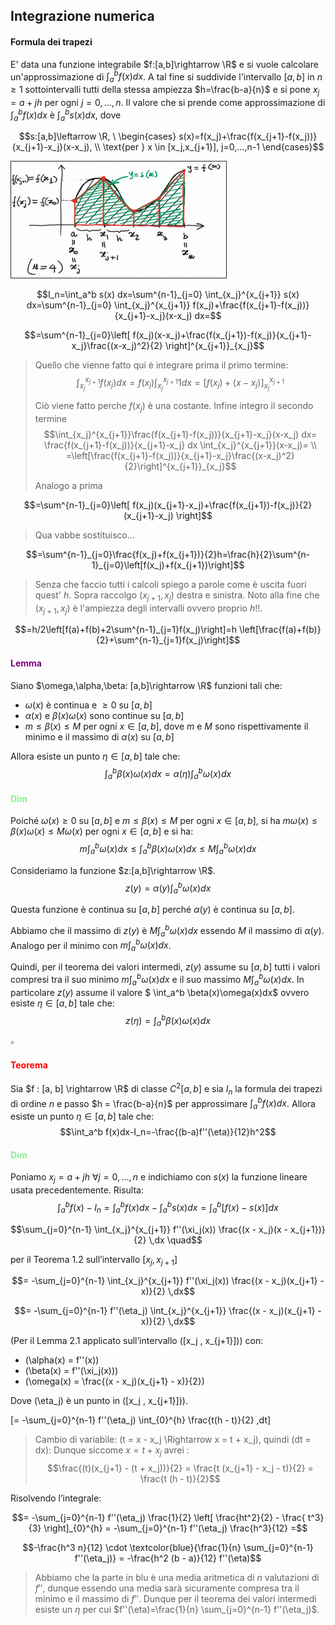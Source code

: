 ## Integrazione numerica  

#### Formula dei trapezi
E' data una funzione integrabile $f:[a,b]\rightarrow \R$ e si vuole calcolare un'approssimazione di $\int_a^b f(x) dx$. A tal fine si suddivide l'intervallo $[a,b]$ in $n \geq 1$ sottointervalli tutti della stessa ampiezza $h=\frac{b-a}{n}$ e si pone $x_j=a+jh$ per ogni $j=0,...,n$. Il valore che si prende come approssimazione di $\int_a^b f(x) dx$ è $\int_a^b s(x) dx$, dove  

$$s:[a,b]\leftarrow \R, \ \begin{cases}
s(x)=f(x_j)+\frac{f(x_{j+1}-f(x_j))}{x_{j+1}-x_j}(x-x_j), \\ \text{per } x \in [x_j,x_{j+1}], j=0,...,n-1
\end{cases}$$

<img src="./Screen/image.png">

$$I_n=\int_a^b s(x) dx=\sum^{n-1}_{j=0} \int_{x_j}^{x_{j+1}} s(x) dx=\sum^{n-1}_{j=0} \int_{x_j}^{x_{j+1}} f(x_j)+\frac{f(x_{j+1}-f(x_j))}{x_{j+1}-x_j}(x-x_j) dx=$$

$$=\sum^{n-1}_{j=0}\left[ f(x_j)(x-x_j)+\frac{f(x_{j+1})-f(x_j)}{x_{j+1}-x_j}\frac{(x-x_j)^2}{2} \right]^{x_{j+1}}_{x_j}$$

> Quello che vienne fatto qui è integrare prima il primo termine:  
> $$\int_{x_j}^{x_{j+1}}f(x_j) dx= f(x_j)\int_{x_j}^{x_{j+1}}1 dx=\left[f(x_j)+(x-x_j)\right]^{x_{j+1}}_{x_j}$$ 
> 
> Ciò viene fatto perche $f(x_j)$ è una costante.
> Infine integro il secondo termine
> $$\int_{x_j}^{x_{j+1}}\frac{f(x_{j+1}-f(x_j))}{x_{j+1}-x_j}(x-x_j) dx= \frac{f(x_{j+1}-f(x_j))}{x_{j+1}-x_j} dx \int_{x_j}^{x_{j+1}}(x-x_j)= \\ =\left[\frac{f(x_{j+1}-f(x_j))}{x_{j+1}-x_j}\frac{(x-x_j)^2}{2}\right]^{x_{j+1}}_{x_j}$$
>
> Analogo a prima

$$=\sum^{n-1}_{j=0}\left[ f(x_j)(x_{j+1}-x_j)+\frac{f(x_{j+1})-f(x_j)}{2}(x_{j+1}-x_j) \right]$$

> Qua vabbe sostituisco...
>

$$=\sum^{n-1}_{j=0}\frac{f(x_j)+f(x_{j+1})}{2}h=\frac{h}{2}\sum^{n-1}_{j=0}\left[f(x_j)+f(x_{j+1})\right]$$

> Senza che faccio tutti i calcoli spiego a parole come è uscita fuori quest' $h$.
> Sopra raccolgo $(x_{j+1},x_j)$ destra e sinistra. Noto alla fine che $(x_{j+1},x_j)$ è l'ampiezza degli intervalli ovvero proprio $h$!!. 

$$=h/2\left[f(a)+f(b)+2\sum^{n-1}_{j=1}f(x_j)\right]=h \left[\frac{f(a)+f(b)}{2}+\sum^{n-1}_{j=1}f(x_j)\right]$$

#### <span style="color:purple">Lemma</span>
Siano $\omega,\alpha,\beta: [a,b]\rightarrow \R$ funzioni tali che:  
+ $\omega(x)$ è continua e $\geq 0$ su $[a,b]$
+ $\alpha(x)$ e $\beta(x)\omega(x)$ sono continue su $[a,b]$
+ $m \leq \beta(x)\leq M$ per ogni $x\in [a,b]$, dove $m$ e $M$ sono rispettivamente il minimo e il massimo di $\alpha(x)$ su $[a,b]$

Allora esiste un punto $\eta \in [a,b]$ tale che:
$$\int_a^b \beta(x)\omega(x) dx=\alpha(\eta)\int_a^b \omega(x)dx$$

#### <span style="color:lightgreen">Dim </span>
Poiché $\omega(x)\geq 0$ su $[a,b]$ e $m \leq \beta(x)\leq M$ per ogni $x\in[a,b]$, si ha $m\omega(x)\leq \beta(x)\omega(x)\leq M\omega(x)$ per ogni $x\in [a,b]$ e si ha:  
$$m \int_a^b \omega(x)dx\leq \int_a^b \beta(x)\omega(x)dx\leq M\int_a^b\omega(x)dx$$

Consideriamo la funzione $z:[a,b]\rightarrow \R$.
$$z(y)=\alpha(y)\int_a^b \omega(x)dx$$

Questa funzione è continua su $[a,b]$ perché $\alpha(y)$ è continua su $[a,b]$.

Abbiamo che il massimo di $z(y)$ è $M\int_a^b \omega(x)dx$ essendo $M$ il massimo di $\alpha(y)$. Analogo per il minimo con $m\int_a^b \omega(x)dx$.

Quindi, per il teorema dei valori intermedi, $z(y)$ assume su $[a, b]$ tutti i valori compresi tra il suo minimo $m \int_a^b \omega(x)dx$ e il suo massimo  $M \int_a^b \omega(x)dx$. 
In particolare $z(y)$ assume il valore $ \int_a^b \beta(x)\omega(x)dx$ ovvero esiste $\eta \in [a, b]$ tale che:
$$z(\eta)=\int_a^b \beta(x)\omega(x)dx$$

$\square$

#### <span style="color:red">Teorema</span>
Sia $f : [a, b] \rightarrow \R$ di classe $C^2[a, b]$ e sia $I_n$ la formula dei trapezi di ordine $n$ e passo $h = \frac{b-a}{n}$ per approssimare $\int_a^b f(x)dx$.
Allora esiste un punto $\eta \in [a, b]$ tale che:
$$\int_a^b f(x)dx-I_n=-\frac{(b-a)f''(\eta)}{12}h^2$$

#### <span style="color:lightgreen">Dim </span>

Poniamo $x_j=a+jh \ \forall j=0,...,n$ e indichiamo con $s(x)$ la funzione lineare usata precedentemente. Risulta:
$$\int_a^b f(x)-I_n=\int_a^b f(x)dx-\int_a^b s(x)dx=\int_a^b[f(x)-s(x)]dx$$

$$\sum_{j=0}^{n-1} \int_{x_j}^{x_{j+1}} f''(\xi_j(x)) \frac{(x - x_j)(x - x_{j+1})}{2} \,dx \quad$$

per il Teorema 1.2 sull’intervallo  $[x_j , x_{j+1}]$

$$= -\sum_{j=0}^{n-1} \int_{x_j}^{x_{j+1}} f''(\xi_j(x)) \frac{(x - x_j)(x_{j+1} - x)}{2} \,dx$$

$$= -\sum_{j=0}^{n-1} f''(\eta_j) \int_{x_j}^{x_{j+1}} \frac{(x - x_j)(x_{j+1} - x)}{2} \,dx$$

(Per il Lemma 2.1 applicato sull’intervallo \([x_j , x_{j+1}])\) con:
- \(\alpha(x) = f''(x)\)
- \(\beta(x) = f''(\xi_j(x))\)
- \(\omega(x) = \frac{(x - x_j)(x_{j+1} - x)}{2}\)

Dove \(\eta_j\) è un punto in \([x_j , x_{j+1}])\).

\[= -\sum_{j=0}^{n-1} f''(\eta_j) \int_{0}^{h} \frac{t(h - t)}{2} \,dt\]

>Cambio di variabile: \(t = x - x_j \Rightarrow x = t + x_j\), quindi \(dt = dx\):
Dunque siccome $x=t+x_j$ avrei :
$$\frac{(t)(x_{j+1} - (t + x_j))}{2} = \frac{t (x_{j+1} - x_j - t)}{2} = \frac{t (h - t)}{2}$$

Risolvendo l’integrale:

$$= -\sum_{j=0}^{n-1} f''(\eta_j) \frac{1}{2} \left[ \frac{ht^2}{2} - \frac{ t^3}{3} \right]_{0}^{h} = -\sum_{j=0}^{n-1} f''(\eta_j) \frac{h^3}{12} =$$ 

$$-\frac{h^3 n}{12} \cdot \textcolor{blue}{\frac{1}{n} \sum_{j=0}^{n-1} f''(\eta_j)} = -\frac{h^2 (b - a)}{12} f''(\eta)$$

> Abbiamo che la parte in blu è una media aritmetica di $n$ valutazioni di $f''$, dunque essendo una media sarà sicuramente compresa tra il minimo e il massimo di $f''$. Dunque per il teorema dei valori intermedi esiste un $\eta$ per cui $f''(\eta)=\frac{1}{n} \sum_{j=0}^{n-1} f''(\eta_j)$.